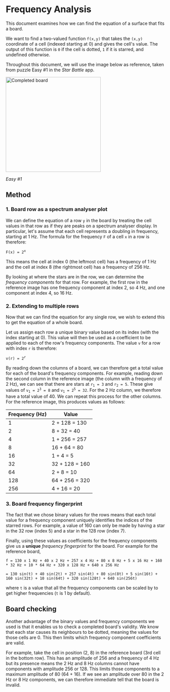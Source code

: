 # Frequency Analysis

This document examines how we can find the equation of a surface that fits a board.

We want to find a two-valued function `f(x,y)` that takes the `(x,y)` coordinate of a cell (indexed starting at 0) and 
gives the cell's value. The output of this function is `0` if the cell is dotted, `1` if it is starred, and undefined otherwise.

Throughout this document, we will use the image below as reference, taken from puzzle Easy #1 in the _Star Battle_ app.


<img width="300" height="300" alt="Completed board" src="https://github.com/user-attachments/assets/87cfd176-1d9d-44f9-a7b4-92833f117af8" />

_Easy #1_

## Method

### 1. Board row as a spectrum analyser plot
We can define the equation of a row `y` in the board by treating the cell values in that row as if they are peaks on a 
spectrum analyser display. In particular, let's assume that each cell represents a doubling in frequency, starting at 1 Hz. 
The formula for the frequency `F` of a cell `x` in a row is therefore:

<code>F(x) = 2<sup>x</sup></code>

This means the cell at index 0 (the leftmost cell) has a frequency of 1 Hz and the cell at index 8 (the rightmost cell) 
has a frequency of 256 Hz.

By looking at where the stars are in the row, we can determine the _frequency components_ for that row. 
For example, the first row in the reference image has one frequency component at index 2, so 4 Hz, and one component at 
index 4, so 16 Hz.


### 2. Extending to multiple rows
Now that we can find the equation for any single row, we wish to extend this to get the equation of a whole board.

Let us assign each row a unique binary value based on its index (with the index starting at 0). This value will then be 
used as a coefficient to be applied to each of the row's frequency components. The value `v` for a row with index `r` is therefore:

<code>v(r) = 2<sup>r</sup></code>

By reading down the columns of a board, we can therefore get a total value for each of the board's frequency components. 
For example, reading down the second column in the reference image (the column with a frequency of 2 Hz), we can see 
that there are stars at <code>r<sub>1</sub> = 3</code> and <code>r<sub>2</sub> = 5</code>. These give values of 
<code>v<sub>1</sub> = 2<sup>3</sup> = 8</code> and <code>v<sub>1</sub> = 2<sup>5</sup> = 32</code>. For the 2 Hz column, 
we therefore have a total value of 40. We can repeat this process for the other columns. For the reference image, this produces values as follows:

| Frequency (Hz) | Value          |
|----------------|----------------|
| 1              | 2 + 128 = 130  |
| 2              | 8 + 32 = 40    |
| 4              | 1 + 256 = 257  |
| 8              | 16 + 64 = 80   |
| 16             | 1 + 4 = 5      |
| 32             | 32 + 128 = 160 |
| 64             | 2 + 8 = 10     |
| 128            | 64 + 256 = 320 |
| 256            | 4 + 16 = 20    |

### 3. Board frequency fingerprint
The fact that we chose binary values for the rows means that each total value for a frequency component uniquely identifies the indices of the starred rows. 
For example, a value of 160 can only be made by having a star in the 32 row (index 5) and a star in the 128 row (index 7).

Finally, using these values as coefficients for the frequency components give us a **unique** _frequency fingerprint_ for the board. 
For example for the reference board,

`f = 130 x 1 Hz + 40 x 2 Hz + 257 x 4 Hz + 80 x 8 Hz + 5 x 16 Hz + 160 * 32 Hz + 10 * 64 Hz + 320 x 128 Hz + 640 x 256 Hz`

`= 130 sin(t) + 40 sin(2t) + 257 sin(4t) + 80 sin(8t) + 5 sin(16t) + 160 sin(32t) + 10 sin(64t) + 320 sin(128t) + 640 sin(256t)`

where `t` is a value that all the frequency components can be scaled by to get higher frequencies (`t` is 1 by default).

## Board checking
Another advantage of the binary values and frequency components we used is that it enables us to check a completed board's validity. 
We know that each star causes its neighbours to be dotted, meaning the values for those cells are 0. This then limits 
which frequency component coefficients are valid.

For example, take the cell in position (2, 8) in the reference board 
(3rd cell in the bottom row). This has an amplitude of 256 and a frequency of 4 Hz but its presence means the 2 Hz and 
8 Hz columns cannot have components with amplitude 256 or 128. This limits those components to a maximum amplitude of 80 (64 + 16). 
If we see an amplitude over 80 in the 2 Hz or 8 Hz components, we can therefore immediate tell that the board is invalid. 